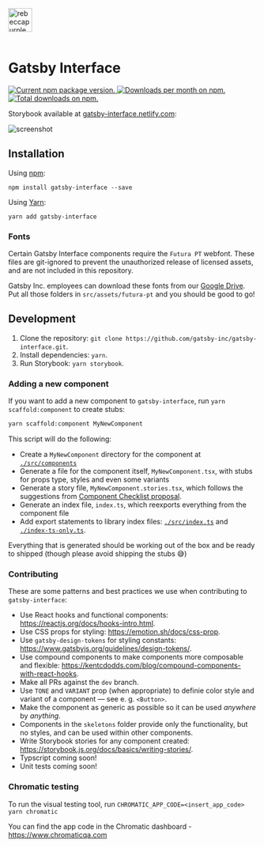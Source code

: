 <img src="https://user-images.githubusercontent.com/21834/74070062-35b91980-4a00-11ea-93a8-b77bde7b4c37.png" width="48" height="48" alt="rebeccapurple dot" />
<br>
<br>

# Gatsby Interface

<a href="https://www.npmjs.org/package/gatsby-interface">
  <img src="https://img.shields.io/npm/v/gatsby-interface.svg" alt="Current npm package version." />
</a>
<a href="https://npmcharts.com/compare/gatsby-interface?minimal=true">
  <img src="https://img.shields.io/npm/dm/gatsby-interface.svg" alt="Downloads per month on npm." />
</a>
<a href="https://npmcharts.com/compare/gatsby-interface?minimal=true">
  <img src="https://img.shields.io/npm/dt/gatsby-interface.svg" alt="Total downloads on npm." />
</a>

Storybook available at [gatsby-interface.netlify.com](https://gatsby-interface.netlify.com/):

![screenshot](https://user-images.githubusercontent.com/21834/77585971-ac916f80-6ee5-11ea-92b4-8cf24284f366.png)

## Installation

Using [npm](https://www.npmjs.com/):

```shell
npm install gatsby-interface --save
```

Using [Yarn](https://yarnpkg.com/):

```shell
yarn add gatsby-interface
```

### Fonts

Certain Gatsby Interface components require the `Futura PT` webfont. These files are git-ignored to prevent the unauthorized release of licensed assets, and are not included in this repository.

Gatsby Inc. employees can download these fonts from our [Google Drive](https://drive.google.com/drive/u/1/folders/1DA_iNzLbd1_gvU_FWTzYK6MgLSl85L4v). Put all those folders in `src/assets/futura-pt` and you should be good to go!

## Development

1. Clone the repository: `git clone https://github.com/gatsby-inc/gatsby-interface.git`.
2. Install dependencies: `yarn`.
3. Run Storybook: `yarn storybook`.

### Adding a new component

If you want to add a new component to `gatsby-interface`, run `yarn scaffold:component` to create stubs:

```bash
yarn scaffold:component MyNewComponent
```

This script will do the following:

- Create a `MyNewComponent` directory for the component at [`./src/components`](./src/components)
- Generate a file for the component itself, `MyNewComponent.tsx`, with stubs for props type, styles and even some variants
- Generate a story file, `MyNewComponent.stories.tsx`, which follows the suggestions from [Component Checklist proposal](https://github.com/gatsby-inc/gatsby-interface/issues/205).
- Generate an index file, `index.ts`, which reexports everything from the component file
- Add export statements to library index files: [`./src/index.ts`](./src/index.ts) and [`./index-ts-only.ts`](./index-ts-only.ts).

Everything that is generated should be working out of the box and be ready to shipped (though please avoid shipping the stubs 😅)

### Contributing

These are some patterns and best practices we use when contributing to `gatsby-interface`:

- Use React hooks and functional components: https://reactjs.org/docs/hooks-intro.html.
- Use CSS props for styling: https://emotion.sh/docs/css-prop.
- Use `gatsby-design-tokens` for styling constants: https://www.gatsbyjs.org/guidelines/design-tokens/.
- Use compound components to make components more composable and flexible: https://kentcdodds.com/blog/compound-components-with-react-hooks.
- Make all PRs against the `dev` branch.
- Use `TONE` and `VARIANT` prop (when appropriate) to definie color style and variant of a component — see e. g. `<Button>`.
- Make the component as generic as possible so it can be used _anywhere_ by _anything_.
- Components in the `skeletons` folder provide only the functionality, but no styles, and can be used within other components.
- Write Storybook stories for any component created: https://storybook.js.org/docs/basics/writing-stories/.
- Typscript coming soon!
- Unit tests coming soon!

### Chromatic testing

To run the visual testing tool, run `CHROMATIC_APP_CODE=<insert_app_code> yarn chromatic`

You can find the app code in the Chromatic dashboard - https://www.chromaticqa.com
